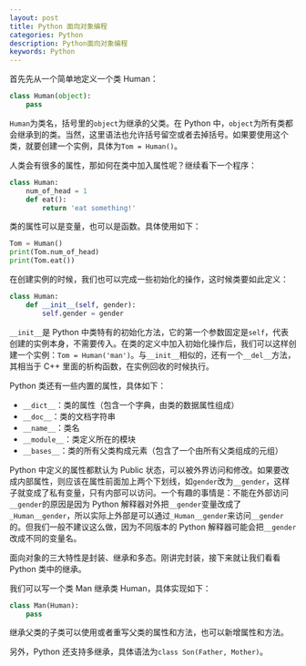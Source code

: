 ```yaml
---
layout: post
title: Python 面向对象编程
categories: Python
description: Python面向对象编程
keywords: Python
---
```


首先先从一个简单地定义一个类 Human：

```python
class Human(object):
    pass
```

`Human`为类名，括号里的`object`为继承的父类。在 Python 中，`object`为所有类都会继承到的类。当然，这里语法也允许括号留空或者去掉括号。如果要使用这个类，就要创建一个实例，具体为`Tom = Human()`。

人类会有很多的属性，那如何在类中加入属性呢？继续看下一个程序：

```python
class Human:
    num_of_head = 1
    def eat():
        return 'eat something!'
```

类的属性可以是变量，也可以是函数。具体使用如下：

```python
Tom = Human()
print(Tom.num_of_head)
print(Tom.eat())
```

在创建实例的时候，我们也可以完成一些初始化的操作，这时候类要如此定义：

```python
class Human:
    def __init__(self, gender):
        self.gender = gender
```

`__init__`是 Python 中类特有的初始化方法，它的第一个参数固定是`self`，代表创建的实例本身，不需要传入。在类的定义中加入初始化操作后，我们可以这样创建一个实例：`Tom = Human('man')`。与`__init__`相似的，还有一个`__del__`方法，其相当于 C++ 里面的析构函数，在实例回收的时候执行。

Python 类还有一些内置的属性，具体如下：

- `__dict__`：类的属性（包含一个字典，由类的数据属性组成）
- `__doc__`：类的文档字符串
- `__name__`：类名
- `__module__`：类定义所在的模块
- `__bases__`：类的所有父类构成元素（包含了一个由所有父类组成的元组）

Python 中定义的属性都默认为 Public 状态，可以被外界访问和修改。如果要改成内部属性，则应该在属性前面加上两个下划线，如`gender`改为`__gender`，这样子就变成了私有变量，只有内部可以访问。一个有趣的事情是：不能在外部访问`__gender`的原因是因为 Python 解释器对外把`__gender`变量改成了`_Human__gender`，所以实际上外部是可以通过`_Human__gender`来访问`__gender`的。但我们一般不建议这么做，因为不同版本的 Python 解释器可能会把`__gender`改成不同的变量名。

面向对象的三大特性是封装、继承和多态。刚讲完封装，接下来就让我们看看 Python 类中的继承。

我们可以写一个类 Man 继承类 Human，具体实现如下：

```python
class Man(Human):
    pass
```

继承父类的子类可以使用或者重写父类的属性和方法，也可以新增属性和方法。

另外，Python 还支持多继承，具体语法为`class Son(Father, Mother)`。
